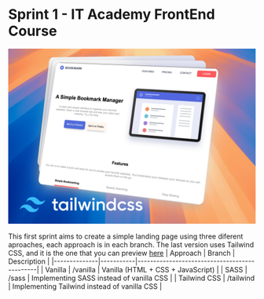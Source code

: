 # Sprint 1 - IT Academy FrontEnd Course

![Tailwind aproach](assets/img/screenshoot-tailwind.png)

This first sprint aims to create a simple landing page using three diferent aproaches, each approach is in each branch. The last version uses Tailwind CSS, and it is the one that you can preview [here](https://ita-sprint-1.vercel.app/)
| Approach     | Branch    | Description                                  |
|--------------|-----------|----------------------------------------------|
| Vanilla      | /vanilla  | Vanilla (HTML + CSS + JavaScript)            |
| SASS         | /sass     | Implementing SASS instead of vanilla CSS     |
| Tailwind CSS | /tailwind | Implementing Tailwind instead of vanilla CSS |
